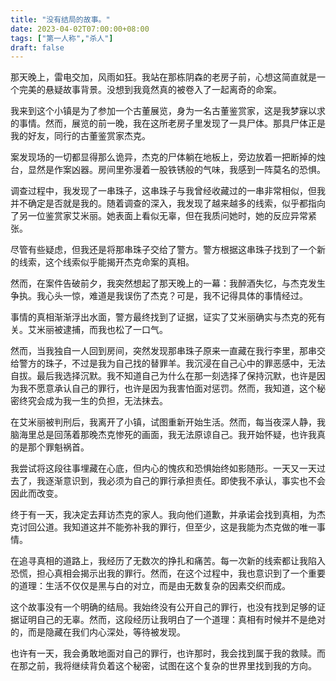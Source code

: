 ```yaml
---
title: "没有结局的故事。"
date: 2023-04-02T07:00:00+08:00
tags: ["第一人称","杀人"]
draft: false
---
```


那天晚上，雷电交加，风雨如狂。我站在那栋阴森的老房子前，心想这简直就是一个完美的悬疑故事背景。没想到我竟然真的被卷入了一起离奇的命案。

我来到这个小镇是为了参加一个古董展览，身为一名古董鉴赏家，这是我梦寐以求的事情。然而，展览的前一晚，我在这所老房子里发现了一具尸体。那具尸体正是我的好友，同行的古董鉴赏家杰克。

案发现场的一切都显得那么诡异，杰克的尸体躺在地板上，旁边放着一把断掉的烛台，显然是作案凶器。房间里弥漫着一股铁锈般的气味，我感到一阵莫名的恐惧。

调查过程中，我发现了一串珠子，这串珠子与我曾经收藏过的一串非常相似，但我并不确定是否就是我的。随着调查的深入，我发现了越来越多的线索，似乎都指向了另一位鉴赏家艾米丽。她表面上看似无辜，但在我质问她时，她的反应异常紧张。

尽管有些疑虑，但我还是将那串珠子交给了警方。警方根据这串珠子找到了一个新的线索，这个线索似乎能揭开杰克命案的真相。

然而，在案件告破前夕，我突然想起了那天晚上的一幕：我醉酒失忆，与杰克发生争执。我心头一惊，难道是我误伤了杰克？可是，我不记得具体的事情经过。

事情的真相渐渐浮出水面，警方最终找到了证据，证实了艾米丽确实与杰克的死有关。艾米丽被逮捕，而我也松了一口气。

然而，当我独自一人回到房间，突然发现那串珠子原来一直藏在我行李里，那串交给警方的珠子，不过是我为自己找的替罪羊。我沉浸在自己心中的罪恶感中，无法自拔。最后我选择沉默。我不知道自己为什么在那一刻选择了保持沉默，也许是因为我不愿意承认自己的罪行，也许是因为我害怕面对惩罚。然而，我知道，这个秘密终究会成为我一生的负担，无法抹去。

在艾米丽被判刑后，我离开了小镇，试图重新开始生活。然而，每当夜深人静，我脑海里总是回荡着那晚杰克惨死的画面，我无法原谅自己。我开始怀疑，也许我真的是那个罪魁祸首。

我尝试将这段往事埋藏在心底，但内心的愧疚和恐惧始终如影随形。一天又一天过去了，我逐渐意识到，我必须为自己的罪行承担责任。即使我不承认，事实也不会因此而改变。

终于有一天，我决定去拜访杰克的家人。我向他们道歉，并承诺会找到真相，为杰克讨回公道。我知道这并不能弥补我的罪行，但至少，这是我能为杰克做的唯一事情。

在追寻真相的道路上，我经历了无数次的挣扎和痛苦。每一次新的线索都让我陷入恐慌，担心真相会揭示出我的罪行。然而，在这个过程中，我也意识到了一个重要的道理：生活不仅仅是黑与白的对立，而是由无数复杂的因素交织而成。

这个故事没有一个明确的结局。我始终没有公开自己的罪行，也没有找到足够的证据证明自己的无辜。然而，这段经历让我明白了一个道理：真相有时候并不是绝对的，而是隐藏在我们内心深处，等待被发现。

也许有一天，我会勇敢地面对自己的罪行，也许那时，我会找到属于我的救赎。而在那之前，我将继续背负着这个秘密，试图在这个复杂的世界里找到我的方向。